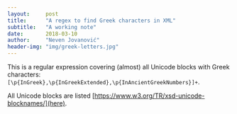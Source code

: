 ```yaml
---
layout:     post
title:      "A regex to find Greek characters in XML"
subtitle:   "A working note"
date:       2018-03-10
author:     "Neven Jovanović"
header-img: "img/greek-letters.jpg"
---
```


This is a regular expression covering (almost) all Unicode blocks with Greek characters: `[\p{InGreek},\p{InGreekExtended},\p{InAncientGreekNumbers}]+`.

All Unicode blocks are listed [https://www.w3.org/TR/xsd-unicode-blocknames/](here).


